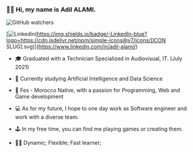 ### 👋🏽 Hi, my name is Adil ALAMI.

<img alt="GitHub watchers" src="https://img.shields.io/github/watchers/aeidle/Adil-Alami?style=social">

[![Linkedin](https://img.shields.io/badge/-LinkedIn-blue?logo=https://cdn.jsdelivr.net/npm/simple-icons@v7/icons/[ICON SLUG].svg)](https://www.linkedin.com/in/adil-alami/)

* 🎓 Graduated with a Technician Specialized in Audiovisual, IT. (July 2021)

* 🤖 Currently studying Artificial Intelligence and Data Science

* 🌇 Fes - Morocco Native, with a passion for Programming, Web and Game development

* 💻 As for my future, I hope to one day work as Software engineer and work with a diverse team.

* 🕹 In my free time, you can find me playing games or creating them.

* 💪🏽 Dynamic; Flexible; Fast learner;



[Linkedin]: https://www.linkedin.com/in/adil-alami/
[Instagram]: https://www.instagram.com/aeidle.me/
[Facebook]: https://www.facebook.com/kharachobaka/
